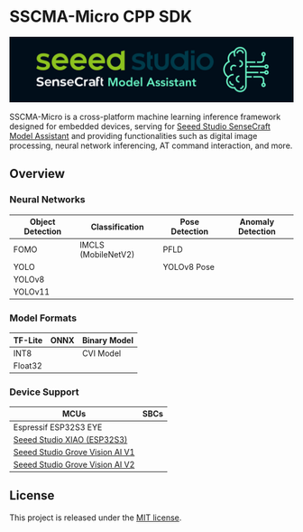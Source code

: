 # SSCMA-Micro CPP SDK

![SSCMA](docs/images/sscma.png)

SSCMA-Micro is a cross-platform machine learning inference framework designed for embedded devices, serving for [Seeed Studio SenseCraft Model Assistant](https://github.com/Seeed-Studio/SSCMA) and providing functionalities such as digital image processing, neural network inferencing, AT command interaction, and more.


## Overview

### Neural Networks

| Object Detection | Classification      | Pose Detection | Anomaly Detection |
|------------------|---------------------|----------------|-------------------|
| FOMO             | IMCLS (MobileNetV2) | PFLD           |                   |
| YOLO             |                     | YOLOv8 Pose    |                   |
| YOLOv8           |                     |                |                   |
| YOLOv11          |                     |                |                   |

### Model Formats

| TF-Lite | ONNX | Binary Model |
|---------|------|--------------|
| INT8    |      | CVI Model    |
| Float32 |      |              |

### Device Support

| MCUs                                                                                                 | SBCs |
|------------------------------------------------------------------------------------------------------|------|
| Espressif ESP32S3 EYE                                                                                |      |
| [Seeed Studio XIAO (ESP32S3)](https://www.seeedstudio.com/XIAO-ESP32S3-p-5627.html)                  |      |
| [Seeed Studio Grove Vision AI V1](https://www.seeedstudio.com/Grove-Vision-AI-Module-p-5457.html)    |      |
| [Seeed Studio Grove Vision AI V2](https://www.seeedstudio.com/Grove-Vision-AI-Module-V2-p-5851.html) |      |


## License

This project is released under the [MIT license](LICENSES).